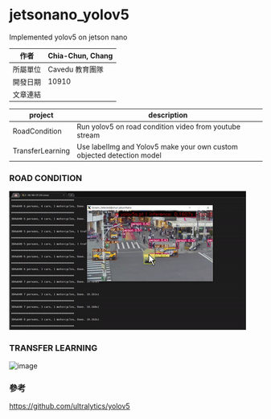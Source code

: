 # jetsonano_yolov5
Implemented yolov5 on jetson nano

| 作者 | Chia-Chun, Chang |
| ---- | ---|
| 所屬單位  | Cavedu 教育團隊 |
| 開發日期  | 10910 |
| 文章連結  | |

project       |       description
--------------|-------------------
RoadCondition | Run yolov5 on road condition video from youtube stream
TransferLearning  | Use labelImg and Yolov5 make your own custom objected detection model

### ROAD CONDITION

![image](images/RoadCondition.gif)

### TRANSFER LEARNING

![image](images/Transfer.gif)

### 參考
https://github.com/ultralytics/yolov5
